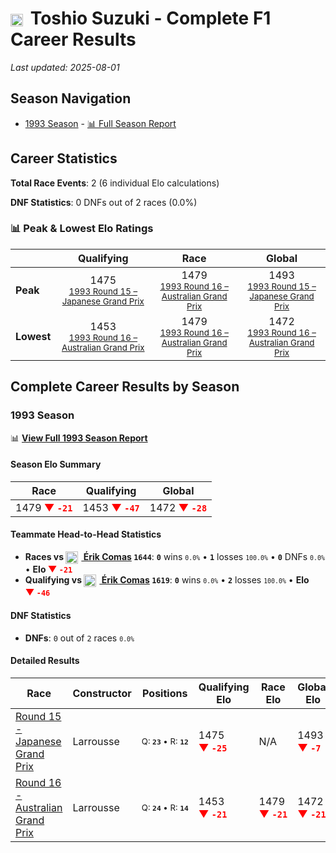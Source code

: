 # <img src="https://upload.wikimedia.org/wikipedia/commons/9/9e/Flag_of_Japan.svg" alt="Japan" width="20" height="auto" style="vertical-align: middle; margin-right: 5px;" onerror="this.outerHTML='🇯🇵'; this.style.marginRight='5px';"/> Toshio Suzuki - Complete F1 Career Results

*Last updated: 2025-08-01*

## Season Navigation

- [1993 Season](#1993-season) - [📊 Full Season Report](../seasons/1993-season-report)

## Career Statistics

**Total Race Events**: 2 (6 individual Elo calculations)

**DNF Statistics**: 0 DNFs out of 2 races (0.0%)

### 📊 Peak & Lowest Elo Ratings

| &nbsp; | Qualifying | Race | Global |
|-------|------------|------|--------|
| **Peak** | <center> 1475 <br/><small> [1993 Round 15 – Japanese Grand Prix](../seasons/1993-season-report#round-15-japanese-grand-prix) </small></center> | <center> 1479 <br/><small> [1993 Round 16 – Australian Grand Prix](../seasons/1993-season-report#round-16-australian-grand-prix) </small></center> | <center> 1493  <br/><small> [1993 Round 15 – Japanese Grand Prix](../seasons/1993-season-report#round-15-japanese-grand-prix) </small></center> |
| **Lowest** | <center> 1453 <br/><small> [1993 Round 16 – Australian Grand Prix](../seasons/1993-season-report#round-16-australian-grand-prix) </small></center> | <center> 1479 <br/><small> [1993 Round 16 – Australian Grand Prix](../seasons/1993-season-report#round-16-australian-grand-prix) </small></center> | <center> 1472 <br/><small> [1993 Round 16 – Australian Grand Prix](../seasons/1993-season-report#round-16-australian-grand-prix) </small></center> |


## Complete Career Results by Season

### 1993 Season

📊 **[View Full 1993 Season Report](../seasons/1993-season-report)**

#### Season Elo Summary

| Race | Qualifying | Global |
|------|------------|--------|
| 1479 **<span style="color: red;">▼&nbsp;`-21`</span>** | 1453 **<span style="color: red;">▼&nbsp;`-47`</span>** | 1472 **<span style="color: red;">▼&nbsp;`-28`</span>** |

#### Teammate Head-to-Head Statistics

- **Races vs [<img src="https://upload.wikimedia.org/wikipedia/commons/c/c3/Flag_of_France.svg" alt="France" width="20" height="auto" style="vertical-align: middle; margin-right: 5px;" onerror="this.outerHTML='🇫🇷'; this.style.marginRight='5px';"/> Érik Comas](rik-comas) `1644`**: **`0`** wins <small>`0.0%`</small> • **`1`** losses <small>`100.0%`</small> • **`0`** DNFs <small>`0.0%`</small> • **Elo <span style="color: red;">▼&nbsp;`-21`</span>**
- **Qualifying vs [<img src="https://upload.wikimedia.org/wikipedia/commons/c/c3/Flag_of_France.svg" alt="France" width="20" height="auto" style="vertical-align: middle; margin-right: 5px;" onerror="this.outerHTML='🇫🇷'; this.style.marginRight='5px';"/> Érik Comas](rik-comas) `1619`**: **`0`** wins <small>`0.0%`</small> • **`2`** losses <small>`100.0%`</small> • **Elo <span style="color: red;">▼&nbsp;`-46`</span>**

#### DNF Statistics

- **DNFs**: `0` out of `2` races <small>`0.0%`</small>

#### Detailed Results

| Race | Constructor | Positions | Qualifying Elo | Race Elo | Global Elo | Teammate |
|------|-------------|-----------|----------------|----------|------------|----------|
| [Round 15 - Japanese Grand Prix](../seasons/1993-season-report#round-15-japanese-grand-prix) | Larrousse | <small>Q:&nbsp;**`23`**&nbsp;•&nbsp;R:&nbsp;**`12`**</small> | 1475 **<span style="color: red;">▼&nbsp;`-25`</span>** | N/A | 1493 **<span style="color: red;">▼&nbsp;`-7`</span>** | [<img src="https://upload.wikimedia.org/wikipedia/commons/c/c3/Flag_of_France.svg" alt="France" width="20" height="auto" style="vertical-align: middle; margin-right: 5px;" onerror="this.outerHTML='🇫🇷'; this.style.marginRight='5px';"/> Érik Comas](rik-comas)<br/><small>Q:&nbsp;**`21`**&nbsp;•&nbsp;R:&nbsp;**`DNF`**</small> |
| [Round 16 - Australian Grand Prix](../seasons/1993-season-report#round-16-australian-grand-prix) | Larrousse | <small>Q:&nbsp;**`24`**&nbsp;•&nbsp;R:&nbsp;**`14`**</small> | 1453 **<span style="color: red;">▼&nbsp;`-21`</span>** | 1479 **<span style="color: red;">▼&nbsp;`-21`</span>** | 1472 **<span style="color: red;">▼&nbsp;`-21`</span>** | [<img src="https://upload.wikimedia.org/wikipedia/commons/c/c3/Flag_of_France.svg" alt="France" width="20" height="auto" style="vertical-align: middle; margin-right: 5px;" onerror="this.outerHTML='🇫🇷'; this.style.marginRight='5px';"/> Érik Comas](rik-comas)<br/><small>Q:&nbsp;**`21`**&nbsp;•&nbsp;R:&nbsp;**`12`**</small> |

